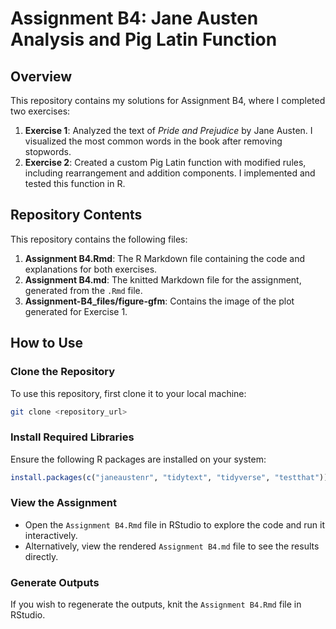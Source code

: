 
# Assignment B4: Jane Austen Analysis and Pig Latin Function

## Overview

This repository contains my solutions for Assignment B4, where I completed two exercises:

1. **Exercise 1**: Analyzed the text of *Pride and Prejudice* by Jane Austen. I visualized the most common words in the book after removing stopwords.
2. **Exercise 2**: Created a custom Pig Latin function with modified rules, including rearrangement and addition components. I implemented and tested this function in R.

## Repository Contents

This repository contains the following files:

1. **Assignment B4.Rmd**: The R Markdown file containing the code and explanations for both exercises.
2. **Assignment B4.md**: The knitted Markdown file for the assignment, generated from the `.Rmd` file.
3. **Assignment-B4_files/figure-gfm**: Contains the image of the plot generated for Exercise 1.


## How to Use

### Clone the Repository
To use this repository, first clone it to your local machine:
```bash
git clone <repository_url>
```

### Install Required Libraries
Ensure the following R packages are installed on your system:
```R
install.packages(c("janeaustenr", "tidytext", "tidyverse", "testthat"))
```

### View the Assignment
- Open the `Assignment B4.Rmd` file in RStudio to explore the code and run it interactively.
- Alternatively, view the rendered `Assignment B4.md` file to see the results directly.

### Generate Outputs
If you wish to regenerate the outputs, knit the `Assignment B4.Rmd` file in RStudio.
